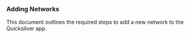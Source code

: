 ### Adding Networks

This document outlines the required steps to add a new network to the Quicksilver app.
